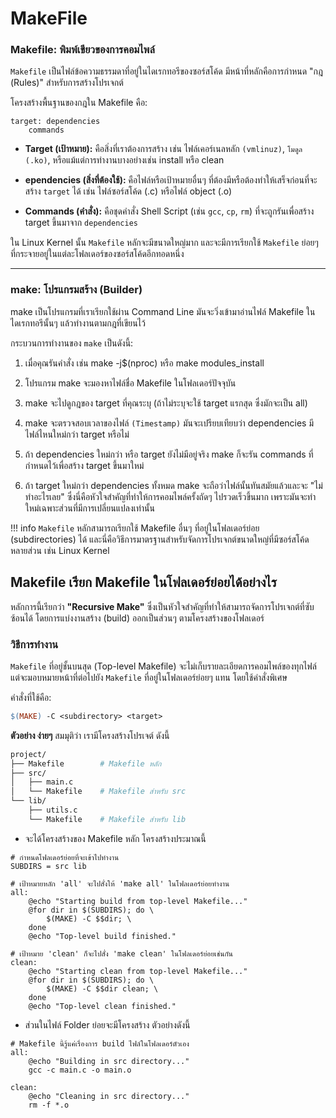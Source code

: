 # MakeFile

### **Makefile: พิมพ์เขียวของการคอมไพล์**

``Makefile`` เป็นไฟล์ข้อความธรรมดาที่อยู่ในไดเรกทอรีของซอร์สโค้ด มีหน้าที่หลักคือการกำหนด "กฎ (Rules)" สำหรับการสร้างโปรเจกต์

โครงสร้างพื้นฐานของกฎใน Makefile คือ:

```
target: dependencies
    commands
```
- **Target (เป้าหมาย):** คือสิ่งที่เราต้องการสร้าง เช่น ไฟล์เคอร์เนลหลัก ``(vmlinuz)``, ``โมดูล (.ko)``, หรือแม้แต่การทำงานบางอย่างเช่น install หรือ clean

- **ependencies (สิ่งที่ต้องใช้):** คือไฟล์หรือเป้าหมายอื่นๆ ที่ต้องมีหรือต้องทำให้เสร็จก่อนที่จะสร้าง ``target`` ได้ เช่น ไฟล์ซอร์สโค้ด (.c) หรือไฟล์ object (.o)

- **Commands (คำสั่ง):**  คือชุดคำสั่ง Shell Script (เช่น ``gcc``, ``cp``, ``rm``) ที่จะถูกรันเพื่อสร้าง target ขึ้นมาจาก ``dependencies``

ใน Linux Kernel นั้น ``Makefile`` หลักจะมีขนาดใหญ่มาก และจะมีการเรียกใช้ ``Makefile`` ย่อยๆ ที่กระจายอยู่ในแต่ละโฟลเดอร์ของซอร์สโค้ดอีกทอดหนึ่ง

---

### **make: โปรแกรมสร้าง (Builder)**

make เป็นโปรแกรมที่เราเรียกใช้ผ่าน Command Line มันจะวิ่งเข้ามาอ่านไฟล์ Makefile ในไดเรกทอรีนั้นๆ แล้วทำงานตามกฎที่เขียนไว้

กระบวนการทำงานของ ``make`` เป็นดังนี้:

1. เมื่อคุณรันคำสั่ง เช่น make -j$(nproc) หรือ make modules_install

1. โปรแกรม make จะมองหาไฟล์ชื่อ Makefile ในโฟลเดอร์ปัจจุบัน

1. make จะไปดูกฎของ target ที่คุณระบุ (ถ้าไม่ระบุจะใช้ target แรกสุด ซึ่งมักจะเป็น all)

1. make จะตรวจสอบเวลาของไฟล์ ``(Timestamp)`` มันจะเปรียบเทียบว่า dependencies มีไฟล์ไหนใหม่กว่า target หรือไม่

1. ถ้า dependencies ใหม่กว่า หรือ target ยังไม่มีอยู่จริง make ก็จะรัน commands ที่กำหนดไว้เพื่อสร้าง target ขึ้นมาใหม่

1. ถ้า target ใหม่กว่า dependencies ทั้งหมด make จะถือว่าไฟล์นั้นทันสมัยแล้วและจะ "ไม่ทำอะไรเลย" ซึ่งนี่คือหัวใจสำคัญที่ทำให้การคอมไพล์ครั้งถัดๆ ไปรวดเร็วขึ้นมาก เพราะมันจะทำใหม่เฉพาะส่วนที่มีการเปลี่ยนแปลงเท่านั้น

!!! info
    ``Makefile`` หลักสามารถเรียกใช้ Makefile อื่นๆ ที่อยู่ในโฟลเดอร์ย่อย (subdirectories) ได้ และนี่คือวิธีการมาตรฐานสำหรับจัดการโปรเจกต์ขนาดใหญ่ที่มีซอร์สโค้ดหลายส่วน เช่น Linux Kernel


## **Makefile เรียก Makefile ในโฟลเดอร์ย่อยได้อย่างไร**

หลักการนี้เรียกว่า **"Recursive Make"** ซึ่งเป็นหัวใจสำคัญที่ทำให้สามารถจัดการโปรเจกต์ที่ซับซ้อนได้ โดยการแบ่งงานสร้าง (build) ออกเป็นส่วนๆ ตามโครงสร้างของโฟลเดอร์

### **วิธีการทำงาน**

`Makefile` ที่อยู่ชั้นบนสุด (Top-level Makefile) จะไม่เก็บรายละเอียดการคอมไพล์ของทุกไฟล์ แต่จะมอบหมายหน้าที่ต่อไปยัง `Makefile` ที่อยู่ในโฟลเดอร์ย่อยๆ แทน โดยใช้คำสั่งพิเศษ

คำสั่งที่ใช้คือ:
```makefile
$(MAKE) -C <subdirectory> <target>
```

**ตัวอย่าง ง่ายๆ**
สมมุติว่า เรามีโครงสร้างโปรเจต์ ดังนี้
```bash
project/
├── Makefile        # Makefile หลัก
├── src/
│   ├── main.c
│   └── Makefile    # Makefile สำหรับ src
└── lib/
    ├── utils.c
    └── Makefile    # Makefile สำหรับ lib
```

- จะได้โครงสร้างของ Makefile หลัก โครงสร้างประมาณนี้ 
```
# กำหนดโฟลเดอร์ย่อยที่จะเข้าไปทำงาน
SUBDIRS = src lib

# เป้าหมายหลัก 'all' จะไปสั่งให้ 'make all' ในโฟลเดอร์ย่อยทำงาน
all:
    @echo "Starting build from top-level Makefile..."
    @for dir in $(SUBDIRS); do \
        $(MAKE) -C $$dir; \
    done
    @echo "Top-level build finished."

# เป้าหมาย 'clean' ก็จะไปสั่ง 'make clean' ในโฟลเดอร์ย่อยเช่นกัน
clean:
    @echo "Starting clean from top-level Makefile..."
    @for dir in $(SUBDIRS); do \
        $(MAKE) -C $$dir clean; \
    done
    @echo "Top-level clean finished."
```

- ส่วนในไฟล์ Folder ย่อยจะมีโครงสร้าง ตัวอย่างดังนี้
```
# Makefile นี้รู้แค่เรื่องการ build ไฟล์ในโฟลเดอร์ตัวเอง
all:
    @echo "Building in src directory..."
    gcc -c main.c -o main.o

clean:
    @echo "Cleaning in src directory..."
    rm -f *.o
```